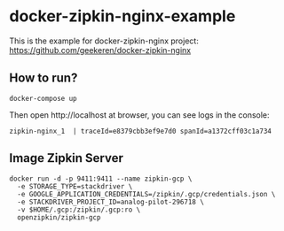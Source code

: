 # docker-zipkin-nginx-example
This is the example for docker-zipkin-nginx project: https://github.com/geekeren/docker-zipkin-nginx


## How to run?
```
docker-compose up
```
Then open http://localhost at browser, you can see logs in the console:


```
zipkin-nginx_1  | traceId=e8379cbb3ef9e7d0 spanId=a1372cff03c1a734 
```


## Image Zipkin Server
```
docker run -d -p 9411:9411 --name zipkin-gcp \
  -e STORAGE_TYPE=stackdriver \
  -e GOOGLE_APPLICATION_CREDENTIALS=/zipkin/.gcp/credentials.json \
  -e STACKDRIVER_PROJECT_ID=analog-pilot-296718 \
  -v $HOME/.gcp:/zipkin/.gcp:ro \
  openzipkin/zipkin-gcp
```


